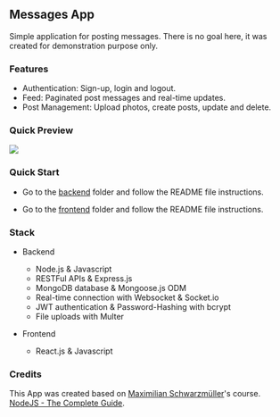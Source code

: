 ## Messages App

Simple application for posting messages. There is no goal here, it was created for demonstration purpose only.

### Features

- Authentication: Sign-up, login and logout.
- Feed: Paginated post messages and real-time updates.
- Post Management: Upload photos, create posts, update and delete.

### Quick Preview

<kbd>
    <img src="./quick-preview.gif">
</kbd>

### Quick Start

- Go to the [backend](./backend) folder and follow the README file instructions.

- Go to the [frontend](./frontend) folder and follow the README file instructions.

### Stack

- Backend
    - Node.js & Javascript
    - RESTFul APIs & Express.js
    - MongoDB database & Mongoose.js ODM
    - Real-time connection with Websocket & Socket<!---->.io
    - JWT authentication & Password-Hashing with bcrypt
    - File uploads with Multer

- Frontend
    - React.js & Javascript

### Credits

This App was created based on [Maximilian Schwarzmüller](https://academind.com/team/#maximilian)'s course. [NodeJS - The Complete Guide](https://academind.com/learn/our-courses/).
